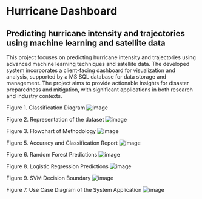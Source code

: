 # Hurricane Dashboard
## Predicting hurricane intensity and trajectories using machine learning and satellite data

This project focuses on predicting hurricane intensity and trajectories using advanced machine learning techniques and satellite data. The developed system incorporates a client-facing dashboard for visualization and analysis, supported by a MS SQL database for data storage and management. The project aims to provide actionable insights for disaster preparedness and mitigation, with significant applications in both research and industry contexts.

Figure 1. Classification Diagram
![image](https://github.com/user-attachments/assets/cedd5253-7504-4bf6-a705-4e2529eb0578)


Figure 2. Representation of the dataset
![image](https://github.com/user-attachments/assets/06d2b678-6a65-4df6-b28c-ab2a05264ec8)


Figure 3. Flowchart of Methodology
![image](https://github.com/user-attachments/assets/91fadddd-3660-45b0-a275-d6ed9ba59dc6)


Figure 5. Accuracy and Classification Report
![image](https://github.com/user-attachments/assets/4a104c74-64f1-4224-9090-e70eecf1a674)


Figure 6. Random Forest Predictions
![image](https://github.com/user-attachments/assets/a51b11c0-86b7-40a1-b19c-9e906cdae4d1)

Figure 8. Logistic Regression Predictions
![image](https://github.com/user-attachments/assets/e514b8ed-e90e-416b-8df3-7b10264d554c)

Figure 9. SVM Decision Boundary
![image](https://github.com/user-attachments/assets/78aab529-a0ab-4302-9a65-7d04dbb19f6c)

Figure 7. Use Case Diagram of the System Application
![image](https://github.com/user-attachments/assets/0f6d9353-b288-4ba9-820e-901597ffe61a)

